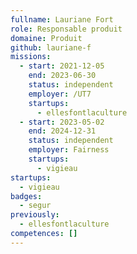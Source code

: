 ```yaml
---
fullname: Lauriane Fort
role: Responsable produit
domaine: Produit
github: lauriane-f
missions:
  - start: 2021-12-05
    end: 2023-06-30
    status: independent
    employer: /UT7
    startups:
      - ellesfontlaculture
  - start: 2023-05-02
    end: 2024-12-31
    status: independent
    employer: Fairness
    startups:
      - vigieau
startups:
  - vigieau
badges:
  - segur
previously:
  - ellesfontlaculture
competences: []
---
```

